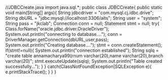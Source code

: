 //JDBCCreate.java
import java.sql.*;
public class JDBCCreate{
   public static void main(String[] args){
		String jdbcdriver = "com.mysql.cj.idbc.drive";
		String dbURL = "jdbc:mysql://localhost:3306/aits";
		String user = "system";
		String pass = "jkclab";
		  Connection conn = null;
		  Statement stmt = null;
		  try{
		      Class.forName("oracle.jdbc.driver.OracleDriver");
			  System.out.println("connecting to database....");
			  conn = DriverManager.getConnection(dbURL,user,pass);
			  System.out.println("Creating database....");
			  stmt = conn.createStatement();
			  if(stmt!=null){
			       System.out.println("connection established");
				   String sqlq = "create table annamacharya99(rnum varchar(20),name varchar(20),branch varchar(20)";
				   stmt.executeUpdate(sqlq);
				   System.out.println("Table created successfully...");
			 }
	 }
	 catch(ClassNotFoundException|SQLException e){
	      e.printStackTrace();
	 }
   }
}
		       
